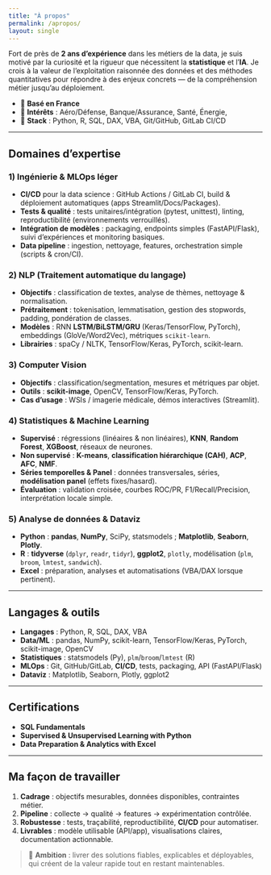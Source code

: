 ```yaml
---
title: "À propos"
permalink: /apropos/
layout: single
---
```



Fort de près de **2 ans d’expérience** dans les métiers de la data, je suis motivé par la curiosité et la rigueur que nécessitent la **statistique** et l’**IA**. Je crois à la valeur de l’exploitation raisonnée des données et des méthodes quantitatives pour répondre à des enjeux concrets — de la compréhension métier jusqu’au déploiement.

- 📍 **Basé en France**
- 💼 **Intérêts** : Aéro/Défense, Banque/Assurance, Santé, Énergie,
- 🧰 **Stack** : Python, R, SQL, DAX, VBA, Git/GitHub, GitLab CI/CD

---

## Domaines d’expertise

### 1) Ingénierie & MLOps léger
- **CI/CD** pour la data science : GitHub Actions / GitLab CI, build & déploiement automatiques (apps Streamlit/Docs/Packages).
- **Tests & qualité** : tests unitaires/intégration (pytest, unittest), linting, reproductibilité (environnements verrouillés).
- **Intégration de modèles** : packaging, endpoints simples (FastAPI/Flask), suivi d’expériences et monitoring basiques.
- **Data pipeline** : ingestion, nettoyage, features, orchestration simple (scripts & cron/CI).

### 2) NLP (Traitement automatique du langage)
- **Objectifs** : classification de textes, analyse de thèmes, nettoyage & normalisation.
- **Prétraitement** : tokenisation, lemmatisation, gestion des stopwords, padding, pondération de classes.
- **Modèles** : RNN **LSTM/BiLSTM/GRU** (Keras/TensorFlow, PyTorch), embeddings (GloVe/Word2Vec), métriques `scikit-learn`.
- **Librairies** : spaCy / NLTK, TensorFlow/Keras, PyTorch, scikit-learn.

### 3) Computer Vision
- **Objectifs** : classification/segmentation, mesures et métriques par objet.
- **Outils** : **scikit-image**, OpenCV, TensorFlow/Keras, PyTorch.
- **Cas d’usage** : WSIs / imagerie médicale, démos interactives (Streamlit).

### 4) Statistiques & Machine Learning
- **Supervisé** : régressions (linéaires & non linéaires), **KNN**, **Random Forest**, **XGBoost**, réseaux de neurones.
- **Non supervisé** : **K-means**, **classification hiérarchique (CAH)**, **ACP**, **AFC**, **NMF**.
- **Séries temporelles & Panel** : données transversales, séries, **modélisation panel** (effets fixes/hasard).
- **Évaluation** : validation croisée, courbes ROC/PR, F1/Recall/Precision, interprétation locale simple.

### 5) Analyse de données & Dataviz
- **Python** : **pandas**, **NumPy**, SciPy, statsmodels ; **Matplotlib**, **Seaborn**, **Plotly**.
- **R** : **tidyverse** (`dplyr`, `readr`, `tidyr`), **ggplot2**, `plotly`, modélisation (`plm`, `broom`, `lmtest`, `sandwich`).
- **Excel** : préparation, analyses et automatisations (VBA/DAX lorsque pertinent).

---

## Langages & outils

- **Langages** : Python, R, SQL, DAX, VBA  
- **Data/ML** : pandas, NumPy, scikit-learn, TensorFlow/Keras, PyTorch, scikit-image, OpenCV  
- **Statistiques** : statsmodels (Py), `plm`/`broom`/`lmtest` (R)  
- **MLOps** : Git, GitHub/GitLab, **CI/CD**, tests, packaging, API (FastAPI/Flask)  
- **Dataviz** : Matplotlib, Seaborn, Plotly, ggplot2

---

## Certifications

- **SQL Fundamentals**  
- **Supervised & Unsupervised Learning with Python**  
- **Data Preparation & Analytics with Excel**

---

## Ma façon de travailler

1. **Cadrage** : objectifs mesurables, données disponibles, contraintes métier.  
2. **Pipeline** : collecte → qualité → features → expérimentation contrôlée.  
3. **Robustesse** : tests, traçabilité, reproductibilité, **CI/CD** pour automatiser.  
4. **Livrables** : modèle utilisable (API/app), visualisations claires, documentation actionnable.

> 🎯 **Ambition** : livrer des solutions fiables, explicables et déployables, qui créent de la valeur rapide tout en restant maintenables.

